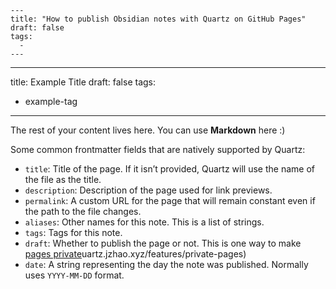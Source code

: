 ```
---
title: "How to publish Obsidian notes with Quartz on GitHub Pages"
draft: false
tags:
  - 
---
```


---
title: Example Title
draft: false
tags:
  - example-tag
---
 
The rest of your content lives here. You can use **Markdown** here :)

Some common frontmatter fields that are natively supported by Quartz:

- `title`: Title of the page. If it isn’t provided, Quartz will use the name of the file as the title.
- `description`: Description of the page used for link previews.
- `permalink`: A custom URL for the page that will remain constant even if the path to the file changes.
- `aliases`: Other names for this note. This is a list of strings.
- `tags`: Tags for this note.
- `draft`: Whether to publish the page or not. This is one way to make [pages private](https://quartz.jzhao.xyz/features/private-pages)uartz.jzhao.xyz/features/private-pages)
- `date`: A string representing the day the note was published. Normally uses `YYYY-MM-DD` format.
